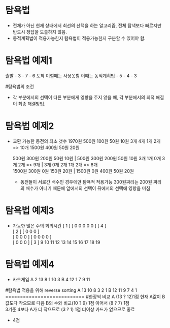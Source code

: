 # 탐욕법
- 전체가 아닌 현재 상태에서 최선의 선택을 하는 알고리즘, 전체 탐색보다 빠르지만 반드시 정답을 도출하지 않음.
- 동적계획법이 적용가능한지 탐욕법이 적용가능한지 구분할 수 있어야 함.

# 탐욕법 예제1

출발 - 3 - 7 - 6  도착 이럴때는 사용못함 이때는 동적계획법
     - 5 - 4 - 3

#탐욕법의 조건
- 각 부분에서의 선택이 다른 부분에게 영향을 주지 않을 때, 각 부분에서의 최적 해결이 최종 해결방법.

# 탐욕법 예제2
- 교환 가능한 동전의 최소 갯수
   1970원
   500원  100원 50원 10원
   3개    4개   1개  2개  => 10개
   1500원 400원 50원 20원  

   500원  300원 200원 50원  10원           |   500원  300원 200원 50원  10원
   3개    1개   0개   3개   2개 => 9개     |   3개    0개   2개   1개   2개 => 8개   
   1500원 300원 0원   150원 20원           |   1500원 0원   400원 50원  20원

  - 동전들이 서로간 배수인 경우에만 탐욕적 적용가능
    300원짜리는 200원 짜리의 배수가 아니기 때문에 앞에서의 선택이 뒤에서의 선택에 영향을 미침

# 탐욕법 예제3
- 가능한 많은 수의 회의시간
    [   1  ]    [  0    0    0    0   0  ]    [  4 ]                             
                [    2   ]         [  0    0   0  ]                                  
    [   0    0    0 ]    [   0    0    0   0 ]                                         
 [  0   0   0  ]              [     3    ] 
 9   10   11   12   13   14   15   16   17   18   19

# 탐욕법 예제4   
- 카드게임 
A 2 13 8 1 10 3
B 4 12 1 7 9 11

#탐욕법 적용을 위해 reverse sorting
A 13   10   8   3   2   1
B 12   11   9   7   4   1
=========================== #한장씩 비교
A (13 ? 12)1점 
      현재 A값이 B 값도다 작으므로 다음 B의 수와 비교(10 ? 9) 1점
           이어서 (8 ? 7) 1점  
                3기준 4보다 A가 더 작으므로 (3 ? 1) 1점
                          더이상 카드가 없으므로 종료
- 4점                           

